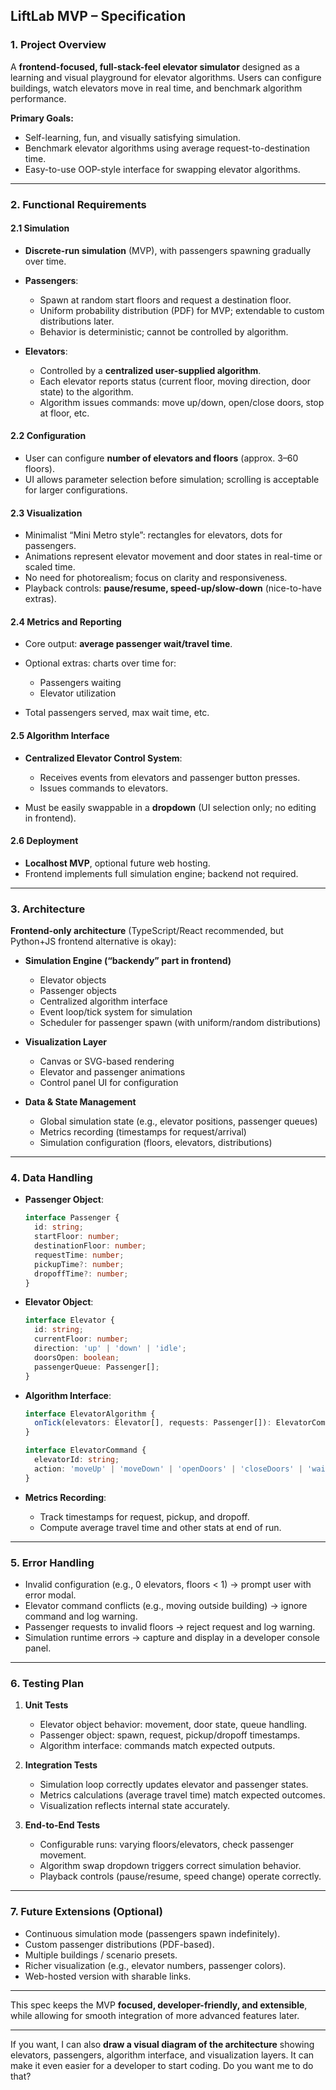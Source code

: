 ## LiftLab MVP – Specification

### 1. **Project Overview**

A **frontend-focused, full-stack-feel elevator simulator** designed as a learning and visual playground for elevator algorithms. Users can configure buildings, watch elevators move in real time, and benchmark algorithm performance.

**Primary Goals:**

* Self-learning, fun, and visually satisfying simulation.
* Benchmark elevator algorithms using average request-to-destination time.
* Easy-to-use OOP-style interface for swapping elevator algorithms.

---

### 2. **Functional Requirements**

#### 2.1 Simulation

* **Discrete-run simulation** (MVP), with passengers spawning gradually over time.
* **Passengers**:

  * Spawn at random start floors and request a destination floor.
  * Uniform probability distribution (PDF) for MVP; extendable to custom distributions later.
  * Behavior is deterministic; cannot be controlled by algorithm.
* **Elevators**:

  * Controlled by a **centralized user-supplied algorithm**.
  * Each elevator reports status (current floor, moving direction, door state) to the algorithm.
  * Algorithm issues commands: move up/down, open/close doors, stop at floor, etc.

#### 2.2 Configuration

* User can configure **number of elevators and floors** (approx. 3–60 floors).
* UI allows parameter selection before simulation; scrolling is acceptable for larger configurations.

#### 2.3 Visualization

* Minimalist “Mini Metro style”: rectangles for elevators, dots for passengers.
* Animations represent elevator movement and door states in real-time or scaled time.
* No need for photorealism; focus on clarity and responsiveness.
* Playback controls: **pause/resume, speed-up/slow-down** (nice-to-have extras).

#### 2.4 Metrics and Reporting

* Core output: **average passenger wait/travel time**.
* Optional extras: charts over time for:

  * Passengers waiting
  * Elevator utilization
* Total passengers served, max wait time, etc.

#### 2.5 Algorithm Interface

* **Centralized Elevator Control System**:

  * Receives events from elevators and passenger button presses.
  * Issues commands to elevators.
* Must be easily swappable in a **dropdown** (UI selection only; no editing in frontend).

#### 2.6 Deployment

* **Localhost MVP**, optional future web hosting.
* Frontend implements full simulation engine; backend not required.

---

### 3. **Architecture**

**Frontend-only architecture** (TypeScript/React recommended, but Python+JS frontend alternative is okay):

* **Simulation Engine (“backendy” part in frontend)**

  * Elevator objects
  * Passenger objects
  * Centralized algorithm interface
  * Event loop/tick system for simulation
  * Scheduler for passenger spawn (with uniform/random distributions)

* **Visualization Layer**

  * Canvas or SVG-based rendering
  * Elevator and passenger animations
  * Control panel UI for configuration

* **Data & State Management**

  * Global simulation state (e.g., elevator positions, passenger queues)
  * Metrics recording (timestamps for request/arrival)
  * Simulation configuration (floors, elevators, distributions)

---

### 4. **Data Handling**

* **Passenger Object**:

  ```ts
  interface Passenger {
    id: string;
    startFloor: number;
    destinationFloor: number;
    requestTime: number;
    pickupTime?: number;
    dropoffTime?: number;
  }
  ```

* **Elevator Object**:

  ```ts
  interface Elevator {
    id: string;
    currentFloor: number;
    direction: 'up' | 'down' | 'idle';
    doorsOpen: boolean;
    passengerQueue: Passenger[];
  }
  ```

* **Algorithm Interface**:

  ```ts
  interface ElevatorAlgorithm {
    onTick(elevators: Elevator[], requests: Passenger[]): ElevatorCommand[];
  }

  interface ElevatorCommand {
    elevatorId: string;
    action: 'moveUp' | 'moveDown' | 'openDoors' | 'closeDoors' | 'wait';
  }
  ```

* **Metrics Recording**:

  * Track timestamps for request, pickup, and dropoff.
  * Compute average travel time and other stats at end of run.

---

### 5. **Error Handling**

* Invalid configuration (e.g., 0 elevators, floors < 1) → prompt user with error modal.
* Elevator command conflicts (e.g., moving outside building) → ignore command and log warning.
* Passenger requests to invalid floors → reject request and log warning.
* Simulation runtime errors → capture and display in a developer console panel.

---

### 6. **Testing Plan**

1. **Unit Tests**

   * Elevator object behavior: movement, door state, queue handling.
   * Passenger object: spawn, request, pickup/dropoff timestamps.
   * Algorithm interface: commands match expected outputs.

2. **Integration Tests**

   * Simulation loop correctly updates elevator and passenger states.
   * Metrics calculations (average travel time) match expected outcomes.
   * Visualization reflects internal state accurately.

3. **End-to-End Tests**

   * Configurable runs: varying floors/elevators, check passenger movement.
   * Algorithm swap dropdown triggers correct simulation behavior.
   * Playback controls (pause/resume, speed change) operate correctly.

---

### 7. **Future Extensions (Optional)**

* Continuous simulation mode (passengers spawn indefinitely).
* Custom passenger distributions (PDF-based).
* Multiple buildings / scenario presets.
* Richer visualization (e.g., elevator numbers, passenger colors).
* Web-hosted version with sharable links.

---

This spec keeps the MVP **focused, developer-friendly, and extensible**, while allowing for smooth integration of more advanced features later.

---

If you want, I can also **draw a visual diagram of the architecture** showing elevators, passengers, algorithm interface, and visualization layers. It can make it even easier for a developer to start coding. Do you want me to do that?
